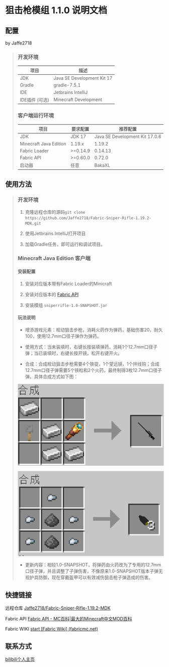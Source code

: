# 狙击枪模组 1.1.0 说明文档

## 配置

by Jaffe2718

> ### 开发环境
> 
> | 项目         | 描述                         |
> | ---------- | -------------------------- |
> | JDK        | Java SE Development Kit 17 |
> | Gradle     | gradle-7.5.1               |
> | IDE        | Jetbrains IntelliJ         |
> | IDE插件 (可选) | Minecraft Development      |
> 
> ### 客户端运行环境
> 
> | 项目                     | 要求配置     | 推荐配置                           |
> | ---------------------- | -------- | ------------------------------ |
> | JDK                    | JDK 17   | Java SE Development Kit 17.0.6 |
> | Minecraft Java Edition | 1.19.x   | 1.19.2                         |
> | Fabric Loader          | >=0.14.9 | 0.14.13                        |
> | Fabric API             | >=0.60.0 | 0.72.0                         |
> | 启动器                    | 任意       | BakaXL                         |

## 使用方法

> ### 开发环境
> 
> 1. 克隆远程仓库的源码`git clone https://github.com/Jaffe2718/Fabric-Sniper-Rifle-1.19.2-MDK.git`
> 
> 2. 使用Jetbrains IntelliJ打开项目
> 
> 3. 加载Gradle任务，即可运行和调试项目。
> 
> ### Minecraft Java Edition 客户端
> 
> #### 安装配置
> 
> 1. 安装对应版本带有Fabric Loader的Minicraft
> 
> 2. 安装对应版本的 [Fabric API](https://www.mcmod.cn/class/3124.html)
> 
> 3. 安装模组 `sniperrifle-1.0-SNAPSHOT.jar`
> 
> #### 玩法说明
> 
> - 增添游戏元素：栓动狙击步枪，消耗火药作为弹药，基础伤害20，耐久100，使用12.7mm口径子弹作为弹药。
> 
> - 使用方式：当未装填时，右键长按装填弹药，消耗1个12.7mm口径子弹；当已装填时，右键长按开镜，松开右键开火。
> 
> - 合成：合成栓动狙击步枪需要4个铁锭，1个望远镜，1个拌线钩；合成12.7mm口径子弹需要5个铁粒和2个火药，最终制得3枚12.7mm口径子弹。具体合成方式如下图：
> 
> ![image](crafting_sniper_rifle.png)
> 
> ![image](crafting_bullet.png)
> 
> - 更新内容：相较1.0-SNAPSHOT，将弹药由火药改为了专用的12.7mm口径子弹，并且调整了子弹伤害，不像原来1.0-SNAPSHOT版本子弹无视护具防御，现在穿戴盔甲可以有效减伤狙击枪子弹造成的伤害。

## 快捷链接

远程仓库    [Jaffe2718/Fabric-Sniper-Rifle-1.19.2-MDK ](https://github.com/Jaffe2718/Fabric-Sniper-Rifle-1.19.2-MDK)

Fabric API    [Fabric API - MC百科|最大的Minecraft中文MOD百科](https://www.mcmod.cn/class/3124.html)

Fabric WIKI    [start [Fabric Wiki] (fabricmc.net)](https://fabricmc.net/wiki/doku.php)

## 联系方式

[bilibili个人主页](https://space.bilibili.com/1671742926)
